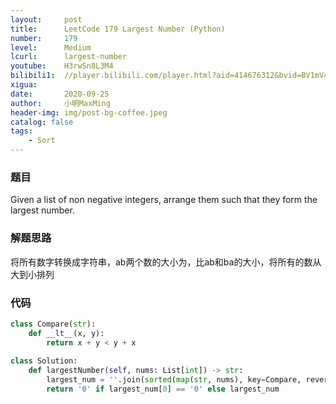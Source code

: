 ```yaml
---
layout:     post
title:      LeetCode 179 Largest Number (Python)
number:     179
level:      Medium
lcurl:      largest-number
youtube:    H3rwSn8L3M4
bilibili1:  //player.bilibili.com/player.html?aid=414676312&bvid=BV1mV411m7aN&cid=238869514&page=1
xigua:      
date:       2020-09-25
author:     小明MaxMing
header-img: img/post-bg-coffee.jpeg
catalog: false
tags:
    - Sort
---
```


### 题目

Given a list of non negative integers, arrange them such that they form the largest number.

### 解题思路

将所有数字转换成字符串，ab两个数的大小为，比ab和ba的大小，将所有的数从大到小排列

### 代码
```python
class Compare(str):
    def __lt__(x, y):
        return x + y < y + x
    
class Solution:
    def largestNumber(self, nums: List[int]) -> str:
        largest_num = ''.join(sorted(map(str, nums), key=Compare, reverse=True))
        return '0' if largest_num[0] == '0' else largest_num
```
